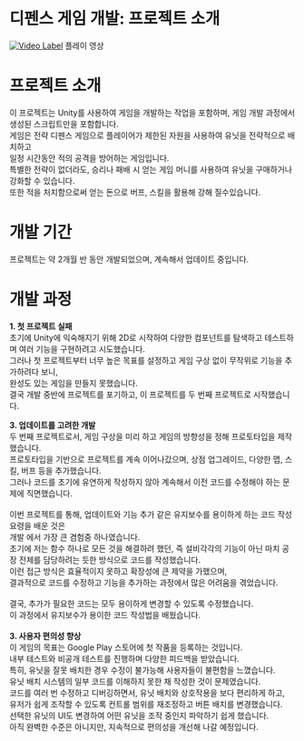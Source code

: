 # 디펜스 게임 개발: 프로젝트 소개


 [![Video Label](http://img.youtube.com/vi/X67VwZ_zJt8/0.jpg)](https://youtu.be/X67VwZ_zJt8)
 플레이 영상
 
# 프로젝트 소개<br/>
이 프로젝트는 Unity를 사용하여 게임을 개발하는 작업을 포함하며, 게임 개발 과정에서 생성된 스크립트만을 포함합니다. <br/>
게임은 전략 디펜스 게임으로 플레이어가 제한된 자원을 사용하여 유닛을 전략적으로 배치하고<br/>
일정 시간동안 적의 공격을 방어하는 게임입니다. <br/>
특별한 전략이 없더라도, 승리나 패배 시 얻는 게임 머니를 사용하여 유닛을 구매하거나 강화할 수 있습니다.<br/>
또한 적을 처치함으로써 얻는 돈으로 버프, 스킬을 활용해 강해 질수있습니다.<br/>

# 개발 기간<br/>
프로젝트는 약 2개월 반 동안 개발되었으며, 계속해서 업데이트 중입니다.<br/>

# 개발 과정<br/>
**1. 첫 프로젝트 실패**<br/>
초기에 Unity에 익숙해지기 위해 2D로 시작하여 다양한 컴포넌트를 탐색하고 테스트하며 여러 기능을 구현하려고 시도했습니다.<br/>
그러나 첫 프로젝트부터 너무 높은 목표를 설정하고 게임 구상 없이 무작위로 기능을 추가하려다 보니,<br/>
 완성도 있는 게임을 만들지 못했습니다.<br/>
결국 개발 중반에 프로젝트를 포기하고, 이 프로젝트를 두 번째 프로젝트로 시작했습니다.<br/>

**3. 업데이트를 고려한 개발**<br/>
두 번째 프로젝트로서, 게임 구상을 미리 하고 게임의 방향성을 정해 프로토타입을 제작했습니다.<br/>
프로토타입을 기반으로 프로젝트를 계속 이어나갔으며, 상점 업그레이드, 다양한 맵, 스킬, 버프 등을 추가했습니다.<br/>
그러나 코드를 초기에 유연하게 작성하지 않아 계속해서 이전 코드를 수정해야 하는 문제에 직면했습니다.<br/>
<br/>
이번 프로젝트를 통해, 업데이트와 기능 추가 같은 유지보수를 용이하게 하는 코드 작성 요령을 배운 것은 <br/>
개발 에서 가장 큰 겸험중 하나였습니다. <br/>
초기에 저는 함수 하나로 모든 것을 해결하려 했던, 즉 설비각각의 기능이 아닌 마치 공장 전체를 담당하려는 듯한 방식으로 코드를 작성했습니다. <br/>
이런 접근 방식은 효율적이지 못하고 확장성에 큰 제약을 가했으며, <br/>
결과적으로 코드를 수정하고 기능을 추가하는 과정에서 많은 어려움을 겪었습니다.<br/>
<br/>
결국, 추가가 필요한 코드는 모두 용이하게 변경할 수 있도록 수정했습니다.<br/>
이 과정에서 유지보수가 용이한 코드 작성법을 배웠습니다.<br/>
<br/>
**3. 사용자 편의성 향상**<br/>
이 게임의 목표는 Google Play 스토어에 첫 작품을 등록하는 것입니다.<br/>
내부 테스트와 비공개 테스트를 진행하며 다양한 피드백을 받았습니다.<br/>
특히, 유닛을 잘못 배치한 경우 수정이 불가능해 사용자들이 불편함을 느꼈습니다.<br/>
유닛 배치 시스템의 일부 코드를 이해하지 못한 채 작성한 것이 문제였습니다.<br/>
코드를 여러 번 수정하고 디버깅하면서, 유닛 배치와 상호작용을 보다 편리하게 하고,<br/>
유저가 쉽게 조작할 수 있도록 컨트롤 범위를 재조정하고 버튼 배치를 변경했습니다. <br/>
선택한 유닛의 UI도 변경하여 어떤 유닛을 조작 중인지 파악하기 쉽게 했습니다.<br/>
아직 완벽한 수준은 아니지만, 지속적으로 편의성을 개선해 나갈 예정입니다.<br/>


  







